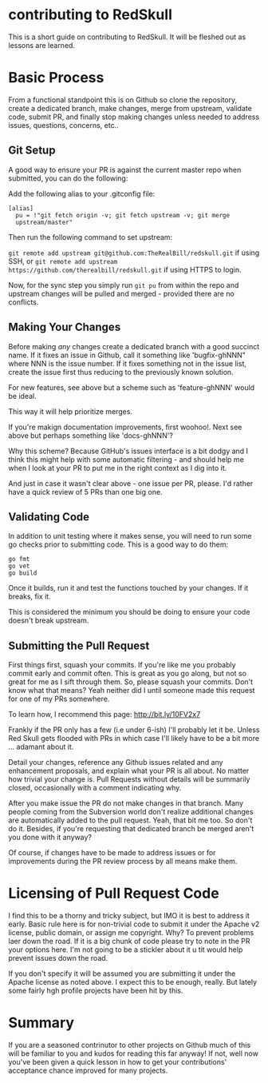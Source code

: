 # contributing to RedSkull

This is a short guide on contributing to RedSkull. It will be fleshed out as
lessons are learned.

# Basic Process

From a functional standpoint this is on Github so clone the repository, create
a dedicated branch, make changes, merge from upstream, validate code,
submit PR, and finally stop making changes unless needed to address issues,
questions, concerns, etc..

## Git Setup

A good way to ensure your PR is against the current master repo when
submitted, you can do the following:

Add the following alias to your .gitconfig file:

```
[alias]
  pu = !"git fetch origin -v; git fetch upstream -v; git merge
  upstream/master"
```

Then run the following command to set upstream:

`git remote add upstream git@github.com:TheRealBill/redskull.git` if using
SSH, or `git remote add upstream
https://github.com/therealbill/redskull.git` if using HTTPS to
login.

Now, for the sync step you simply run `git pu` from within the repo
and upstream changes will be pulled and merged - provided there are no
conflicts.

## Making Your Changes

Before making *any* changes create a dedicated branch with a good
succinct name. If it fixes an issue in Github, call it something like
'bugfix-ghNNN" where NNN is the issue number. If it fixes something
not in the issue list, create the issue first thus reducing to the
previously known solution.

For new features, see above but a scheme such as 'feature-ghNNN' would
be ideal.

This way it will help prioritize merges.

If you're makign documentation improvements, first woohoo!. Next see
above but perhaps something like 'docs-ghNNN'?

Why this scheme? Because GitHub's issues interface is a bit dodgy and
I think this might help with some automatic filtering - and should
help me when I look at your PR to put me in the right context as I dig
into it.

And just in case it wasn't clear above - one issue per PR, please. I'd
rather have a quick review of 5 PRs than one big one.


## Validating Code

In addition to unit testing where it makes sense, you will need to run
some go checks prior to submitting code. This is a good way to do
them:

```shell
go fmt
go vet
go build
```
Once it builds, run it and test the functions touched by your changes.
If it breaks, fix it.

This is considered the minimum you should be doing to ensure your code
doesn't break upstream.

## Submitting the Pull Request

First things first, squash your commits. If you're like me you
probably commit early and commit often. This is great as you go along,
but not so great for me as I sift through them. So, please squash your
commits. Don't know what that means? Yeah neither did I until someone
made this request for one of my PRs somewhere.

To learn how, I recommend this page: http://bit.ly/10FV2x7

Frankly if the PR only has a few (i.e under 6-ish) I'll probably let it
be. Unless Red Skull gets flooded with PRs in which case I'll likely
have to be a bit more ... adamant about it.

Detail your changes, reference any Github issues related and any
enhancement proposals, and explain what your PR is all about. No
matter how trivial your change is. Pull Requests without details will
be summarily closed, occasionally with a comment indicating why.

After you make issue the PR do not make changes in that branch. Many
people coming from the Subversion world don't realize additional
changes are automatically added to the pull request. Yeah, that bit me
too. So don't do it. Besides, if you're requesting that dedicated
branch be merged aren't you done with it anyway? 

Of course, if changes have to be made to address issues or for
improvements during the PR review process by all means make them.

# Licensing of Pull Request Code

I find this to be a thorny and tricky subject, but IMO it is best to
address it early. Basic rule here is for non-trivial code to submit it
under the Apache v2 license, public domain, or assign me copyright.
Why? To prevent problems laer down the road. If it is a big chunk of
code please try to note in the PR your options here. I'm not going to
be a stickler about it u tit would help prevent issues down the road.

If you don't specify it will be assumed you are submitting it under
the Apache license as noted above. I expect this to be enough, really.
But lately some fairly hgh profile projects have been hit by this.


# Summary

If you are a seasoned contrinutor to other projects on Github much of
this will be familiar to you and kudos for reading this far anyway! If
not, well now you've been given a quick lesson in how to get your
contributions' acceptance chance improved for many projects.



